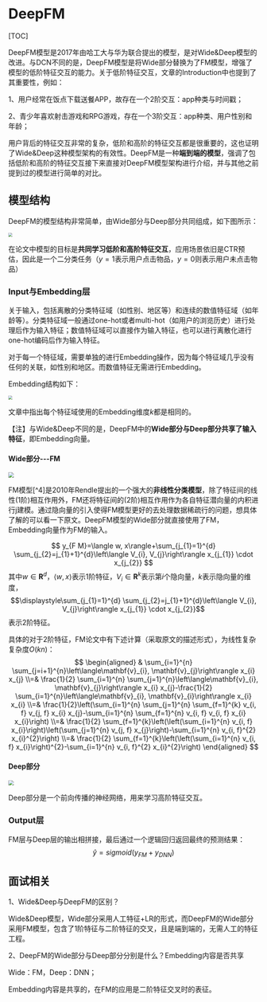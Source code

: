 # DeepFM



[TOC]

DeepFM模型是2017年由哈工大与华为联合提出的模型，是对Wide&Deep模型的改进。与DCN不同的是，DeepFM模型是将Wide部分替换为了FM模型，增强了模型的低阶特征交互的能力。关于低阶特征交互，文章的Introduction中也提到了其重要性，例如：

1、用户经常在饭点下载送餐APP，故存在一个2阶交互：app种类与时间戳；

2、青少年喜欢射击游戏和RPG游戏，存在一个3阶交互：app种类、用户性别和年龄；

用户背后的特征交互非常的复杂，低阶和高阶的特征交互都是很重要的，这也证明了Wide&Deep这种模型架构的有效性。DeepFM是一种**端到端的模型**，强调了包括低阶和高阶的特征交互接下来直接对DeepFM模型架构进行介绍，并与其他之前提到过的模型进行简单的对比。



## 模型结构

DeepFM的模型结构非常简单，由Wide部分与Deep部分共同组成，如下图所示：

<img src="http://gzy-gallery.oss-cn-shanghai.aliyuncs.com/work_img/21.png" style="zoom: 50%;" />

在论文中模型的目标是**共同学习低阶和高阶特征交互**，应用场景依旧是CTR预估，因此是一个二分类任务（$y=1$表示用户点击物品，$y=0$则表示用户未点击物品）

### Input与Embedding层

关于输入，包括离散的分类特征域（如性别、地区等）和连续的数值特征域（如年龄等）。分类特征域一般通过one-hot或者multi-hot（如用户的浏览历史）进行处理后作为输入特征；数值特征域可以直接作为输入特征，也可以进行离散化进行one-hot编码后作为输入特征。

对于每一个特征域，需要单独的进行Embedding操作，因为每个特征域几乎没有任何的关联，如性别和地区。而数值特征无需进行Embedding。

Embedding结构如下：

<img src="http://gzy-gallery.oss-cn-shanghai.aliyuncs.com/work_img/22.png" style="zoom: 50%;" />



文章中指出每个特征域使用的Embedding维度$k$都是相同的。

【注】与Wide&Deep不同的是，DeepFM中的**Wide部分与Deep部分共享了输入特征**，即Embedding向量。



#### Wide部分---FM

<img src="http://gzy-gallery.oss-cn-shanghai.aliyuncs.com/work_img/23.png" style="zoom:67%;" />



FM模型[^4]是2010年Rendle提出的一个强大的**非线性分类模型**，除了特征间的线性(1阶)相互作用外，FM还将特征间的(2阶)相互作用作为各自特征潜向量的内积进行j建模。通过隐向量的引入使得FM模型更好的去处理数据稀疏行的问题，想具体了解的可以看一下原文。DeepFM模型的Wide部分就直接使用了FM，Embedding向量作为FM的输入。

$$
y_{F M}=\langle w, x\rangle+\sum_{j_{1}=1}^{d} \sum_{j_{2}=j_{1}+1}^{d}\left\langle V_{i}, V_{j}\right\rangle x_{j_{1}} \cdot x_{j_{2}}
$$
其中$w \in \mathbf{R}^d$，$\langle w, x\rangle$表示1阶特征，$V_i \in \mathbf{R}^k$表示第$i$个隐向量，$k$表示隐向量的维度，$$\displaystyle\sum_{j_{1}=1}^{d} \sum_{j_{2}=j_{1}+1}^{d}\left\langle V_{i}, V_{j}\right\rangle x_{j_{1}} \cdot x_{j_{2}}$$表示2阶特征。

具体的对于2阶特征，FM论文中有下述计算（采取原文的描述形式），为线性复杂复杂度$O(kn)$：
$$
\begin{aligned} & \sum_{i=1}^{n} \sum_{j=i+1}^{n}\left\langle\mathbf{v}_{i}, \mathbf{v}_{j}\right\rangle x_{i} x_{j} \\=& \frac{1}{2} \sum_{i=1}^{n} \sum_{j=1}^{n}\left\langle\mathbf{v}_{i}, \mathbf{v}_{j}\right\rangle x_{i} x_{j}-\frac{1}{2} \sum_{i=1}^{n}\left\langle\mathbf{v}_{i}, \mathbf{v}_{i}\right\rangle x_{i} x_{i} \\=& \frac{1}{2}\left(\sum_{i=1}^{n} \sum_{j=1}^{n} \sum_{f=1}^{k} v_{i, f} v_{j, f} x_{i} x_{j}-\sum_{i=1}^{n} \sum_{f=1}^{n} v_{i, f} v_{i, f} x_{i} x_{i}\right) \\=& \frac{1}{2} \sum_{f=1}^{k}\left(\left(\sum_{i=1}^{n} v_{i, f} x_{i}\right)\left(\sum_{j=1}^{n} v_{j, f} x_{j}\right)-\sum_{i=1}^{n} v_{i, f}^{2} x_{i}^{2}\right) \\=& \frac{1}{2} \sum_{f=1}^{k}\left(\left(\sum_{i=1}^{n} v_{i, f} x_{i}\right)^{2}-\sum_{i=1}^{n} v_{i, f}^{2} x_{i}^{2}\right) \end{aligned}
$$

#### Deep部分

<img src="http://gzy-gallery.oss-cn-shanghai.aliyuncs.com/work_img/24.png" style="zoom:67%;" />

Deep部分是一个前向传播的神经网络，用来学习高阶特征交互。



### Output层

FM层与Deep层的输出相拼接，最后通过一个逻辑回归返回最终的预测结果：
$$
\hat y=sigmoid(y_{FM}+y_{DNN})
$$



## 面试相关

1、Wide&Deep与DeepFM的区别？

Wide&Deep模型，Wide部分采用人工特征+LR的形式，而DeepFM的Wide部分采用FM模型，包含了1阶特征与二阶特征的交叉，且是端到端的，无需人工的特征工程。



2、DeepFM的Wide部分与Deep部分分别是什么？Embedding内容是否共享

Wide：FM，Deep：DNN；

Embedding内容是共享的，在FM的应用是二阶特征交叉时的表征。

